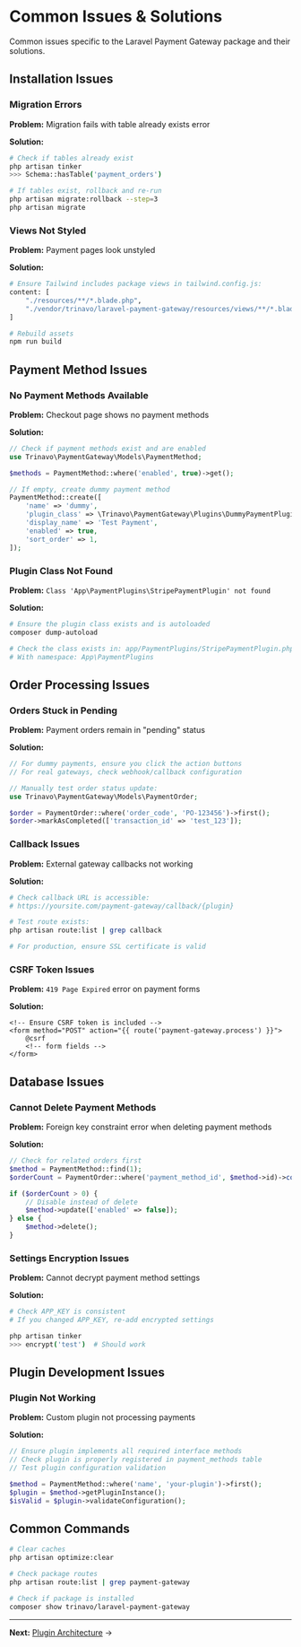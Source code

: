# Common Issues & Solutions

Common issues specific to the Laravel Payment Gateway package and their solutions.

## Installation Issues

### Migration Errors

**Problem:** Migration fails with table already exists error

**Solution:**

```bash
# Check if tables already exist
php artisan tinker
>>> Schema::hasTable('payment_orders')

# If tables exist, rollback and re-run
php artisan migrate:rollback --step=3
php artisan migrate
```

### Views Not Styled

**Problem:** Payment pages look unstyled

**Solution:**

```bash
# Ensure Tailwind includes package views in tailwind.config.js:
content: [
    "./resources/**/*.blade.php",
    "./vendor/trinavo/laravel-payment-gateway/resources/views/**/*.blade.php",
]

# Rebuild assets
npm run build
```

## Payment Method Issues

### No Payment Methods Available

**Problem:** Checkout page shows no payment methods

**Solution:**

```php
// Check if payment methods exist and are enabled
use Trinavo\PaymentGateway\Models\PaymentMethod;

$methods = PaymentMethod::where('enabled', true)->get();

// If empty, create dummy payment method
PaymentMethod::create([
    'name' => 'dummy',
    'plugin_class' => \Trinavo\PaymentGateway\Plugins\DummyPaymentPlugin::class,
    'display_name' => 'Test Payment',
    'enabled' => true,
    'sort_order' => 1,
]);
```

### Plugin Class Not Found

**Problem:** `Class 'App\PaymentPlugins\StripePaymentPlugin' not found`

**Solution:**

```bash
# Ensure the plugin class exists and is autoloaded
composer dump-autoload

# Check the class exists in: app/PaymentPlugins/StripePaymentPlugin.php
# With namespace: App\PaymentPlugins
```

## Order Processing Issues

### Orders Stuck in Pending

**Problem:** Payment orders remain in "pending" status

**Solution:**

```php
// For dummy payments, ensure you click the action buttons
// For real gateways, check webhook/callback configuration

// Manually test order status update:
use Trinavo\PaymentGateway\Models\PaymentOrder;

$order = PaymentOrder::where('order_code', 'PO-123456')->first();
$order->markAsCompleted(['transaction_id' => 'test_123']);
```

### Callback Issues

**Problem:** External gateway callbacks not working

**Solution:**

```bash
# Check callback URL is accessible:
# https://yoursite.com/payment-gateway/callback/{plugin}

# Test route exists:
php artisan route:list | grep callback

# For production, ensure SSL certificate is valid
```

### CSRF Token Issues

**Problem:** `419 Page Expired` error on payment forms

**Solution:**

```blade
<!-- Ensure CSRF token is included -->
<form method="POST" action="{{ route('payment-gateway.process') }}">
    @csrf
    <!-- form fields -->
</form>
```

## Database Issues

### Cannot Delete Payment Methods

**Problem:** Foreign key constraint error when deleting payment methods

**Solution:**

```php
// Check for related orders first
$method = PaymentMethod::find(1);
$orderCount = PaymentOrder::where('payment_method_id', $method->id)->count();

if ($orderCount > 0) {
    // Disable instead of delete
    $method->update(['enabled' => false]);
} else {
    $method->delete();
}
```

### Settings Encryption Issues

**Problem:** Cannot decrypt payment method settings

**Solution:**

```bash
# Check APP_KEY is consistent
# If you changed APP_KEY, re-add encrypted settings

php artisan tinker
>>> encrypt('test')  # Should work
```

## Plugin Development Issues

### Plugin Not Working

**Problem:** Custom plugin not processing payments

**Solution:**

```php
// Ensure plugin implements all required interface methods
// Check plugin is properly registered in payment_methods table
// Test plugin configuration validation

$method = PaymentMethod::where('name', 'your-plugin')->first();
$plugin = $method->getPluginInstance();
$isValid = $plugin->validateConfiguration();
```

## Common Commands

```bash
# Clear caches
php artisan optimize:clear

# Check package routes
php artisan route:list | grep payment-gateway

# Check if package is installed
composer show trinavo/laravel-payment-gateway
```

---

**Next:** [Plugin Architecture](../plugin-architecture.md) →
